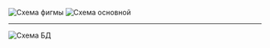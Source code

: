 ![Схема фигмы](https://github.com/Mika-dot/Laboratory-work-of-the-second-semester/blob/main/lab%205/%D0%B4%D0%B7/img/Figma.PNG)
![Схема основной](https://github.com/Mika-dot/Laboratory-work-of-the-second-semester/blob/main/lab%205/%D0%B4%D0%B7/img/Osnova.PNG)

---
![Схема БД](https://github.com/Mika-dot/Laboratory-work-of-the-second-semester/blob/main/lab%205/%D0%B4%D0%B7/img/M1.png)
